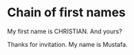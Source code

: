 
# Chain of first names

My first name is CHRISTIAN.
And yours?

Thanks for invitation. My name is Mustafa.

